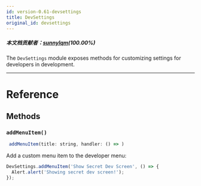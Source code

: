 ```yaml
---
id: version-0.61-devsettings
title: DevSettings
original_id: devsettings
---
```


##### 本文档贡献者：[sunnylqm](https://github.com/search?q=sunnylqm%40qq.com+in%3Aemail&type=Users)(100.00%)

The `DevSettings` module exposes methods for customizing settings for developers in development.

---

# Reference

## Methods

### `addMenuItem()`

```jsx
 addMenuItem(title: string, handler: () => )
```

Add a custom menu item to the developer menu:

```jsx
DevSettings.addMenuItem('Show Secret Dev Screen', () => {
  Alert.alert('Showing secret dev screen!');
});
```
